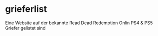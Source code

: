 # grieferlist

Eine Website auf der bekannte Read Dead Redemption Onlin PS4 & PS5 Griefer gelistet sind